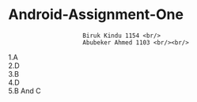 # Android-Assignment-One
                         Biruk Kindu 1154 <br/>
                         Abubeker Ahmed 1103 <br/><br/>
1.A<br/>
2.D<br/>
3.B<br/>
4.D<br/>
5.B And C

